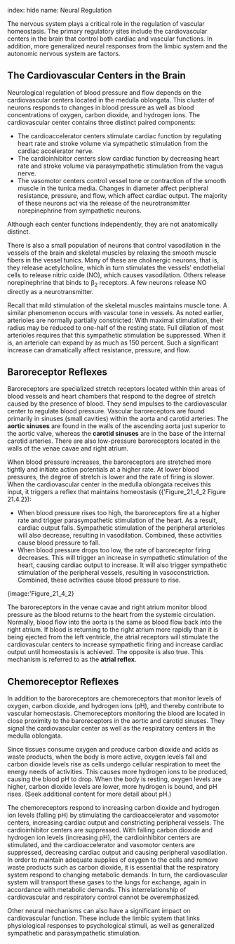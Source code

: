 index: hide
name: Neural Regulation

The nervous system plays a critical role in the regulation of vascular homeostasis. The primary regulatory sites include the cardiovascular centers in the brain that control both cardiac and vascular functions. In addition, more generalized neural responses from the limbic system and the autonomic nervous system are factors.

## The Cardiovascular Centers in the Brain

Neurological regulation of blood pressure and flow depends on the cardiovascular centers located in the medulla oblongata. This cluster of neurons responds to changes in blood pressure as well as blood concentrations of oxygen, carbon dioxide, and hydrogen ions. The cardiovascular center contains three distinct paired components:

  * The cardioaccelerator centers stimulate cardiac function by regulating heart rate and stroke volume via sympathetic stimulation from the cardiac accelerator nerve.
  * The cardioinhibitor centers slow cardiac function by decreasing heart rate and stroke volume via parasympathetic stimulation from the vagus nerve.
  * The vasomotor centers control vessel tone or contraction of the smooth muscle in the tunica media. Changes in diameter affect peripheral resistance, pressure, and flow, which affect cardiac output. The majority of these neurons act via the release of the neurotransmitter norepinephrine from sympathetic neurons.

Although each center functions independently, they are not anatomically distinct.

There is also a small population of neurons that control vasodilation in the vessels of the brain and skeletal muscles by relaxing the smooth muscle fibers in the vessel tunics. Many of these are cholinergic neurons, that is, they release acetylcholine, which in turn stimulates the vessels’ endothelial cells to release nitric oxide (NO), which causes vasodilation. Others release norepinephrine that binds to β<sub>2</sub> receptors. A few neurons release NO directly as a neurotransmitter.

Recall that mild stimulation of the skeletal muscles maintains muscle tone. A similar phenomenon occurs with vascular tone in vessels. As noted earlier, arterioles are normally partially constricted: With maximal stimulation, their radius may be reduced to one-half of the resting state. Full dilation of most arterioles requires that this sympathetic stimulation be suppressed. When it is, an arteriole can expand by as much as 150 percent. Such a significant increase can dramatically affect resistance, pressure, and flow.

## Baroreceptor Reflexes

Baroreceptors are specialized stretch receptors located within thin areas of blood vessels and heart chambers that respond to the degree of stretch caused by the presence of blood. They send impulses to the cardiovascular center to regulate blood pressure. Vascular baroreceptors are found primarily in sinuses (small cavities) within the aorta and carotid arteries: The  **aortic sinuses** are found in the walls of the ascending aorta just superior to the aortic valve, whereas the  **carotid sinuses** are in the base of the internal carotid arteries. There are also low-pressure baroreceptors located in the walls of the venae cavae and right atrium.

When blood pressure increases, the baroreceptors are stretched more tightly and initiate action potentials at a higher rate. At lower blood pressures, the degree of stretch is lower and the rate of firing is slower. When the cardiovascular center in the medulla oblongata receives this input, it triggers a reflex that maintains homeostasis ({'Figure_21_4_2 Figure 21.4.2}):

  * When blood pressure rises too high, the baroreceptors fire at a higher rate and trigger parasympathetic stimulation of the heart. As a result, cardiac output falls. Sympathetic stimulation of the peripheral arterioles will also decrease, resulting in vasodilation. Combined, these activities cause blood pressure to fall.
  * When blood pressure drops too low, the rate of baroreceptor firing decreases. This will trigger an increase in sympathetic stimulation of the heart, causing cardiac output to increase. It will also trigger sympathetic stimulation of the peripheral vessels, resulting in vasoconstriction. Combined, these activities cause blood pressure to rise.


{image:'Figure_21_4_2}
        

The baroreceptors in the venae cavae and right atrium monitor blood pressure as the blood returns to the heart from the systemic circulation. Normally, blood flow into the aorta is the same as blood flow back into the right atrium. If blood is returning to the right atrium more rapidly than it is being ejected from the left ventricle, the atrial receptors will stimulate the cardiovascular centers to increase sympathetic firing and increase cardiac output until homeostasis is achieved. The opposite is also true. This mechanism is referred to as the  **atrial reflex**.

## Chemoreceptor Reflexes

In addition to the baroreceptors are chemoreceptors that monitor levels of oxygen, carbon dioxide, and hydrogen ions (pH), and thereby contribute to vascular homeostasis. Chemoreceptors monitoring the blood are located in close proximity to the baroreceptors in the aortic and carotid sinuses. They signal the cardiovascular center as well as the respiratory centers in the medulla oblongata.

Since tissues consume oxygen and produce carbon dioxide and acids as waste products, when the body is more active, oxygen levels fall and carbon dioxide levels rise as cells undergo cellular respiration to meet the energy needs of activities. This causes more hydrogen ions to be produced, causing the blood pH to drop. When the body is resting, oxygen levels are higher, carbon dioxide levels are lower, more hydrogen is bound, and pH rises. (Seek additional content for more detail about pH.)

The chemoreceptors respond to increasing carbon dioxide and hydrogen ion levels (falling pH) by stimulating the cardioaccelerator and vasomotor centers, increasing cardiac output and constricting peripheral vessels. The cardioinhibitor centers are suppressed. With falling carbon dioxide and hydrogen ion levels (increasing pH), the cardioinhibitor centers are stimulated, and the cardioaccelerator and vasomotor centers are suppressed, decreasing cardiac output and causing peripheral vasodilation. In order to maintain adequate supplies of oxygen to the cells and remove waste products such as carbon dioxide, it is essential that the respiratory system respond to changing metabolic demands. In turn, the cardiovascular system will transport these gases to the lungs for exchange, again in accordance with metabolic demands. This interrelationship of cardiovascular and respiratory control cannot be overemphasized.

Other neural mechanisms can also have a significant impact on cardiovascular function. These include the limbic system that links physiological responses to psychological stimuli, as well as generalized sympathetic and parasympathetic stimulation.
